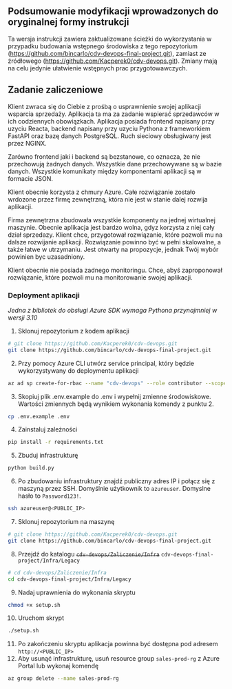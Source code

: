 ## Podsumowanie modyfikacji wprowadzonych do oryginalnej formy instrukcji
Ta wersja instrukcji zawiera zaktualizowane ścieżki do wykorzystania w przypadku budowania wstępnego środowiska z tego repozytorium (https://github.com/bincarlo/cdv-devops-final-project.git), zamiast ze źródłowego (https://github.com/Kacperek0/cdv-devops.git). Zmiany mają na celu jedynie ułatwienie wstępnych prac przygotowawczych.

## Zadanie zaliczeniowe
Klient zwraca się do Ciebie z prośbą o usprawnienie swojej aplikacji wsparcia sprzedaży. Aplikacja ta ma za zadanie wspierać sprzedawców w ich codziennych obowiązkach. Aplikacja posiada frontend napisany przy uzyciu Reacta, backend napisany przy uzyciu Pythona z frameworkiem FastAPI oraz bazę danych PostgreSQL. Ruch sieciowy obsługiwany jest przez NGINX.

Zarówno frontend jaki i backend są bezstanowe, co oznacza, że nie przechowują żadnych danych. Wszystkie dane przechowywane są w bazie danych. Wszystkie komunikaty między komponentami aplikacji są w formacie JSON.

Klient obecnie korzysta z chmury Azure. Całe rozwiązanie zostało wrdozone przez firmę zewnętrzną, która nie jest w stanie dalej rozwija aplikacji.

Firma zewnętrzna zbudowała wszystkie komponenty na jednej wirtualnej maszynie. Obecnie aplikacja jest bardzo wolna, gdyz korzysta z niej cały dział sprzedazy. Klient chce, przygotował rozwiązanie, które pozwoli mu na dalsze rozwijanie aplikacji. Rozwiązanie powinno być w pełni skalowalne, a także łatwe w utrzymaniu. Jest otwarty na propozycje, jednak Twój wybór powinien byc uzasadniony.

Klient obecnie nie posiada zadnego monitoringu. Chce, abyś zaproponował rozwiązanie, które pozwoli mu na monitorowanie swojej aplikacji.

### Deployment aplikacji
*Jedna z bibliotek do obsługi Azure SDK wymaga Pythona przynajmniej w wersji 3.10*

1. Sklonuj repozytorium z kodem aplikacji
```bash
# git clone https://github.com/Kacperek0/cdv-devops.git
git clone https://github.com/bincarlo/cdv-devops-final-project.git
```
2. Przy pomocy Azure CLI utwórz service principal, który będzie wykorzystywany do deploymentu aplikacji
```bash
az ad sp create-for-rbac --name "cdv-devops" --role contributor --scopes /subscriptions/<SUBSCRIPTION_ID>
```
3. Skopiuj plik .env.example do .env i wypełnij zmienne środowiskowe. Wartości zmiennych będą wynikiem wykonania komendy z punktu 2.
```bash
cp .env.example .env
```
4. Zainstaluj zależności
```bash
pip install -r requirements.txt
```
5. Zbuduj infrastrukturę
```bash
python build.py
```
6. Po zbudowaniu infrastruktury znajdź publiczny adres IP i połącz się z maszyną przez SSH. Domyślnie użytkownik to `azureuser`. Domyslne hasło to `Password123!`.
```bash
ssh azureuser@<PUBLIC_IP>
```
7. Sklonuj repozytorium na maszynę
```bash
# git clone https://github.com/Kacperek0/cdv-devops.git
git clone https://github.com/bincarlo/cdv-devops-final-project.git
```
8. Przejdź do katalogu ~~`cdv-devops/Zaliczenie/Infra`~~ `cdv-devops-final-project/Infra/Legacy`
```bash
# cd cdv-devops/Zaliczenie/Infra
cd cdv-devops-final-project/Infra/Legacy
```
9. Nadaj uprawnienia do wykonania skryptu
```bash
chmod +x setup.sh
```
10. Uruchom skrypt
```bash
./setup.sh
```
11. Po zakończeniu skryptu aplikacja powinna być dostępna pod adresem `http://<PUBLIC_IP>`
12. Aby usunąć infrastrukturę, usuń resource group `sales-prod-rg` z Azure Portal lub wykonaj komendę
```bash
az group delete --name sales-prod-rg
```
